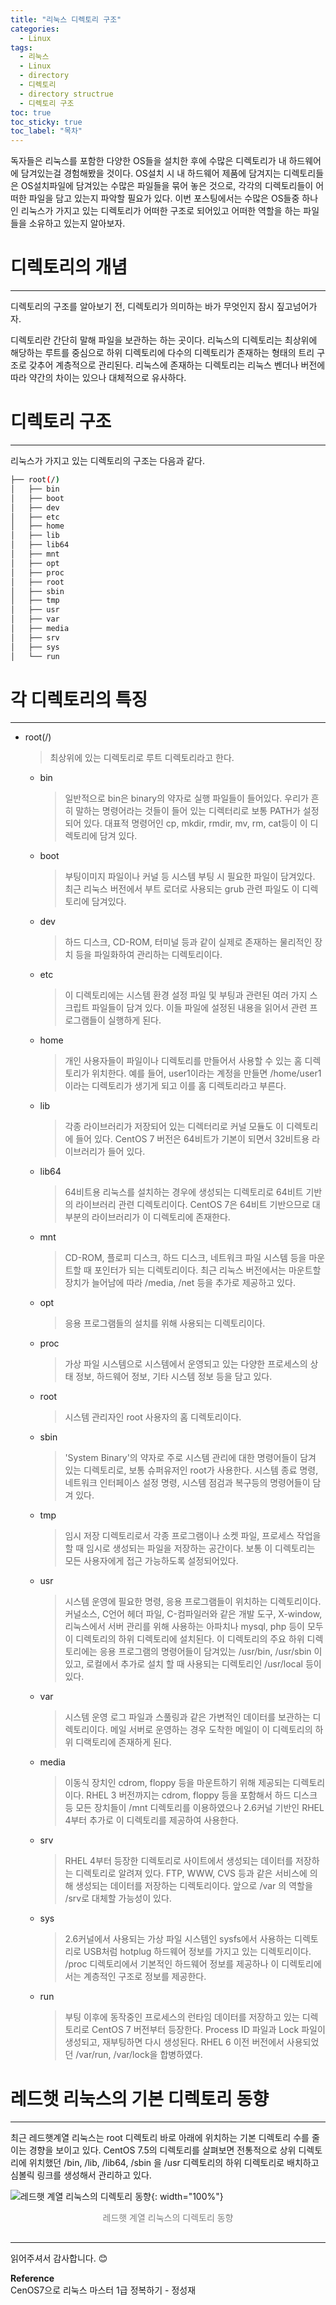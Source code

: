 ```yaml
---
title: "리눅스 디렉토리 구조"
categories:
  - Linux
tags:
  - 리눅스
  - Linux
  - directory
  - 디렉토리
  - directory structrue
  - 디렉토리 구조
toc: true
toc_sticky: true
toc_label: "목차"
---
```


독자들은 리눅스를 포함한 다양한 OS들을 설치한 후에 수많은 디렉토리가 내 하드웨어에 담겨있는걸 경험해봤을 것이다. OS설치 시 내 하드웨어 제품에 담겨지는 디렉토리들은 OS설치파일에 담겨있는 수많은 파일들을 묶어 놓은 것으로, 각각의 디렉토리들이 어떠한 파일을 담고 있는지 파악할 필요가 있다. 이번 포스팅에서는 수많은 OS들중 하나인 리눅스가 가지고 있는 디렉토리가 어떠한 구조로 되어있고 어떠한 역할을 하는 파일들을 소유하고 있는지 알아보자.

# 디렉토리의 개념
---
디렉토리의 구조를 알아보기 전, 디렉토리가 의미하는 바가 무엇인지 잠시 짚고넘어가자.  

디렉토리란 간단히 말해 파일을 보관하는 하는 곳이다. 리눅스의 디렉토리는 최상위에 해당하는 루트를 중심으로 하위 디렉토리에 다수의 디렉토리가 존재하는 형태의 트리 구조로 갖추어 계층적으로 관리된다. 리눅스에 존재하는 디렉토리는 리눅스 벤더나 버전에 따라 약간의 차이는 있으나 대체적으로 유사하다.

# 디렉토리 구조
---
리눅스가 가지고 있는 디렉토리의 구조는 다음과 같다.
```bash
├── root(/)
│   ├── bin
│   ├── boot
│   ├── dev
│   ├── etc
│   ├── home
│   ├── lib
│   ├── lib64
│   ├── mnt
│   ├── opt
│   ├── proc
│   ├── root
│   ├── sbin
│   ├── tmp
│   ├── usr
│   ├── var
│   ├── media
│   ├── srv
│   ├── sys
│   └── run
``` 

# 각 디렉토리의 특징
---
- root(/)
  >최상위에 있는 디렉토리로 루트 디렉토리라고 한다.
  - bin
    >일반적으로 bin은 binary의 약자로 실행 파일들이 들어있다. 우리가 흔히 말하는 명령어라는 것들이 들어 있는 디렉터리로 보통 PATH가 설정되어 있다. 대표적 명령어인 cp, mkdir, rmdir, mv, rm, cat등이 이 디렉토리에 담겨 있다.
  - boot
    >부팅이미지 파일이나 커널 등 시스템 부팅 시 필요한 파일이 담겨있다. 최근 리눅스 버전에서 부트 로더로 사용되는 grub 관련 파일도 이 디렉토리에 담겨있다.
  - dev
    >하드 디스크, CD-ROM, 터미널 등과 같이 실제로 존재하는 물리적인 장치 등을 파일화하여 관리하는 디렉토리이다.
  - etc
    >이 디렉토리에는 시스템 환경 설정 파일 및 부팅과 관련된 여러 가지 스크립트 파일들이 담겨 있다. 이들 파일에 설정된 내용을 읽어서 관련 프로그램들이 실행하게 된다.
  - home
    >개인 사용자들이 파일이나 디렉토리를 만들어서 사용할 수 있는 홈 디렉토리가 위치한다. 예를 들어, user1이라는 계정을 만들면 /home/user1 이라는 디렉토리가 생기게 되고 이를 홈 디렉토리라고 부른다.
  - lib
    >각종 라이브러리가 저장되어 있는 디렉터리로 커널 모듈도 이 디렉토리에 들어 있다. CentOS 7 버전은 64비트가 기본이 되면서 32비트용 라이브러리가 들어 있다.
  - lib64
    >64비트용 리눅스를 설치하는 경우에 생성되는 디렉토리로 64비트 기반의 라이브러리 관련 디렉토리이다. CentOS 7은 64비트 기반으므로 대부분의 라이브러리가 이 디렉토리에 존재한다.
  - mnt
    >CD-ROM, 플로피 디스크, 하드 디스크, 네트워크 파일 시스템 등을 마운트할 때 포인터가 되는 디렉토리이다. 최근 리눅스 버전에서는 마운트할 장치가 늘어남에 따라 /media, /net 등을 추가로 제공하고 있다.
  - opt
    >응용 프로그램들의 설치를 위해 사용되는 디렉토리이다.
  - proc
    >가상 파일 시스템으로 시스템에서 운영되고 있는 다양한 프로세스의 상태 정보, 하드웨어 정보, 기타 시스템 정보 등을 담고 있다.
  - root
    >시스템 관리자인 root 사용자의 홈 디렉토리이다.
  - sbin
    >'System Binary'의 약자로 주로 시스템 관리에 대한 명령어들이 담겨 있는 디렉토리로, 보통 슈퍼유저인 root가 사용한다. 시스템 종료 명령, 네트워크 인터페이스 설정 명령, 시스템 점검과 복구등의 명령어들이 담겨 있다.
  - tmp
    >임시 저장 디렉토리로서 각종 프로그램이나 소켓 파일, 프로세스 작업을 할 때 임시로 생성되는 파일을 저장하는 공간이다. 보통 이 디렉토리는 모든 사용자에게 접근 가능하도록 설정되어있다.
  - usr
    >시스템 운영에 필요한 명령, 응용 프로그램들이 위치하는 디렉토리이다. 커널소스, C언어 헤더 파일, C-컴파일러와 같은 개발 도구, X-window, 리눅스에서 서버 관리를 위해 사용하는 아파치나 mysql, php 등이 모두 이 디렉토리의 하위 디렉토리에 설치된다. 이 디렉토리의 주요 하위 디렉토리에는 응용 프로그램의 명령어들이 담겨있는 /usr/bin, /usr/sbin 이 있고, 로컬에서 추가로 설치 할 때 사용되는 디렉토리인 /usr/local 등이 있다.
  - var
    >시스템 운영 로그 파일과 스풀링과 같은 가변적인 데이터를 보관하는 디렉토리이다. 메일 서버로 운영하는 경우 도착한 메일이 이 디렉토리의 하위 디랙토리에 존재하게 된다.
  - media
    >이동식 장치인 cdrom, floppy 등을 마운트하기 위해 제공되는 디렉토리이다. RHEL 3 버전까지는 cdrom, floppy 등을 포함해서 하드 디스크 등 모든 장치들이 /mnt 디렉토리를 이용하였으나 2.6커널 기반인 RHEL 4부터 추가로 이 디렉토리를 제공하여 사용한다.
  - srv
    >RHEL 4부터 등장한 디렉토리로 사이트에서 생성되는 데이터를 저장하는 디렉토리로 알려져 있다. FTP, WWW, CVS 등과 같은 서비스에 의해 생성되는 데이터를 저장하는 디렉토리이다. 앞으로 /var 의 역할을 /srv로 대체할 가능성이 있다.
  - sys
    >2.6커널에서 사용되는 가상 파일 시스템인 sysfs에서 사용하는 디렉토리로 USB처럼 hotplug 하드웨어 정보를 가지고 있는 디렉토리이다. /proc 디렉토리에서 기본적인 하드웨어 정보를 제공하나 이 디렉토리에서는 계층적인 구조로 정보를 제공한다.
  - run
    >부팅 이후에 동작중인 프로세스의 런타임 데이터를 저장하고 있는 디렉토리로 CentOS 7 버전부터 등장한다. Process ID 파일과 Lock 파일이 생성되고, 재부팅하면 다시 생성된다. RHEL 6 이전 버전에서 사용되었던 /var/run, /var/lock을 합병하였다.

# 레드햇 리눅스의 기본 디렉토리 동향
---
최근 레드햇계열 리눅스는 root 디렉토리 바로 아래에 위치하는 기본 디렉토리 수를 줄이는 경향을 보이고 있다. CentOS 7.5의 디렉토리를 살펴보면 전통적으로 상위 디렉토리에 위치했던 /bin, /lib, /lib64, /sbin 을 /usr 디렉토리의 하위 디렉토리로 배치하고 심볼릭 링크를 생성해서 관리하고 있다.

![레드햇 계열 리눅스의 디렉토리 동향](/blog/assets/img/posts/20220806/directory-trend.png "레드햇 계열 리눅스의 디렉토리 동향"){: width="100%"}
<div style="color: gray; text-align: center; margin-bottom: 30px;">레드햇 계열 리눅스의 디렉토리 동향</div> 

---

읽어주셔서 감사합니다. 😊

__Reference__  
CenOS7으로 리눅스 마스터 1급 정복하기 - 정성재